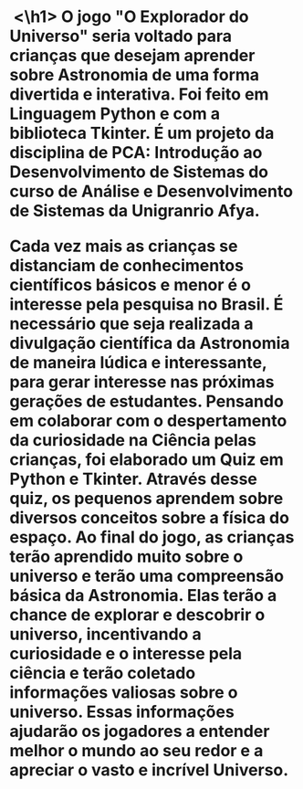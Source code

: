 <h1>
  <img src=''>
<\h1>
O jogo "O Explorador do Universo" seria voltado para crianças que desejam aprender sobre Astronomia de uma forma divertida e interativa. Foi feito em Linguagem Python e com a biblioteca Tkinter. É um projeto da disciplina de PCA: Introdução ao Desenvolvimento de Sistemas do curso de Análise e Desenvolvimento de Sistemas da Unigranrio Afya.

Cada vez mais as crianças se distanciam de conhecimentos científicos básicos e menor é o interesse pela pesquisa no Brasil. É necessário que seja realizada a divulgação científica da Astronomia de maneira lúdica e interessante, para gerar
interesse nas próximas gerações de estudantes. Pensando em colaborar com o despertamento da curiosidade na Ciência pelas crianças, foi elaborado um Quiz em Python e Tkinter.
Através desse quiz, os pequenos aprendem sobre diversos conceitos sobre a física do espaço. Ao final do jogo, as crianças terão aprendido muito sobre o universo e terão uma compreensão básica da Astronomia. Elas terão a chance de explorar e descobrir o
universo, incentivando a curiosidade e o interesse pela ciência e terão coletado informações valiosas sobre o universo. Essas informações ajudarão os jogadores a entender melhor o mundo ao seu redor e a apreciar o vasto e incrível Universo.

